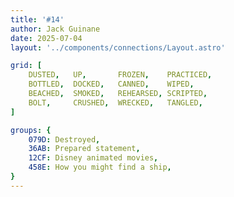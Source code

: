 ```yaml
---
title: '#14'
author: Jack Guinane
date: 2025-07-04
layout: '../components/connections/Layout.astro'

grid: [
	DUSTED,   UP,       FROZEN,    PRACTICED,
	BOTTLED,  DOCKED,   CANNED,    WIPED,
	BEACHED,  SMOKED,   REHEARSED, SCRIPTED,
	BOLT,     CRUSHED,  WRECKED,   TANGLED,
]

groups: {
	079D: Destroyed,
	36AB: Prepared statement,
	12CF: Disney animated movies,
	458E: How you might find a ship,
}
---
```

